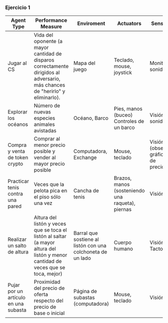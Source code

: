 ### Ejercicio 1

| Agent Type                           | Performance Measure                                                                                                                | Enviroment                                                  | Actuators                                        | Sensors                               |
| ------------------------------------ | ---------------------------------------------------------------------------------------------------------------------------------- | ----------------------------------------------------------- | ------------------------------------------------ | ------------------------------------- |
| Jugar al CS                          | Vida del oponente (a mayor cantidad de disparos correctamente dirigidos al adversario, más chances de "herirlo" y eliminarlo).     | Mapa del juego                                              | Teclado, mouse, joystick                         | Monitor, sonido                       |
| Explorar los océanos                 | Número de nuevas especies animales avistadas                                                                                       | Océano, Barco                                               | Pies, manos (buceo)<br>Controles de un barco     | Visión, sonido                        |
| Compra y venta de token crypto       | Comprar al menor precio posible y vender al mayor precio posible                                                                   | Computadora, Exchange                                       | Mouse, teclado                                   | Visión (observar gráficos de precios) |
| Practicar tenis contra una pared     | Veces que la pelota pica en el piso sólo una vez                                                                                   | Cancha de tenis                                             | Brazos, manos (sosteniendo una raqueta), piernas | Visión                                |
| Realizar un salto de altura          | Altura del listón y veces que se toca el listón al saltar (a mayor altura del listón y menor cantidad de veces que se toca, mejor) | Barral que sostiene al listón con una colchoneta de un lado | Cuerpo humano                                    | Visión, Tacto                         |
| Pujar por un artículo en una subasta | Proximidad del precio de oferta respecto del precio de base o inicial                                                              | Página de subastas (computadora)                            | Mouse, teclado                                   | Visión                                |
